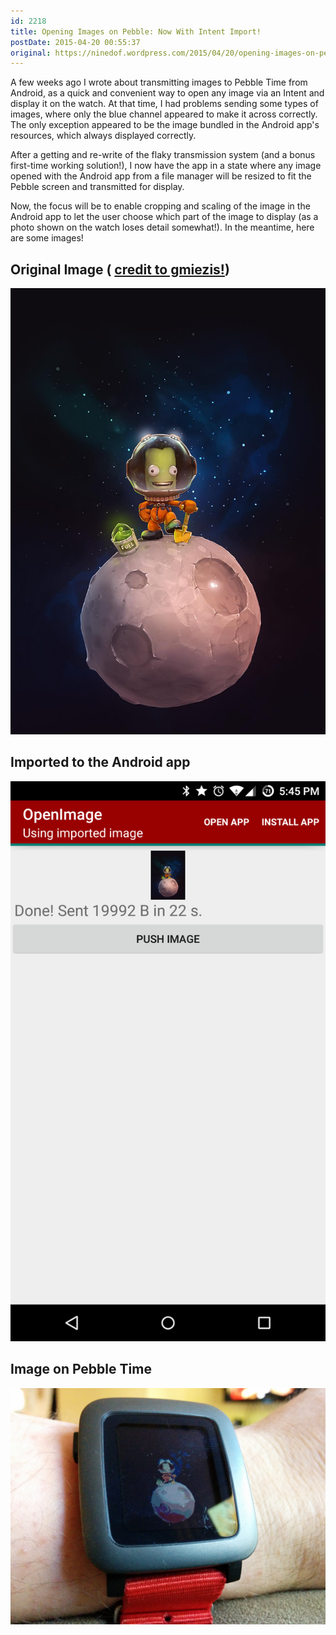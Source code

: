 ```yaml
---
id: 2218
title: Opening Images on Pebble: Now With Intent Import!
postDate: 2015-04-20 00:55:37
original: https://ninedof.wordpress.com/2015/04/20/opening-images-on-pebble-now-with-intent-import/
---
```


A few weeks ago I wrote about transmitting images to Pebble Time from Android, as a quick and convenient way to open any image via an Intent and display it on the watch. At that time, I had problems sending some types of images, where only the blue channel appeared to make it across correctly. The only exception appeared to be the image bundled in the Android app's resources, which always displayed correctly.

After a getting and re-write of the flaky transmission system (and a bonus first-time working solution!), I now have the app in a state where any image opened with the Android app from a file manager will be resized to fit the Pebble screen and transmitted for display.

Now, the focus will be to enable cropping and scaling of the image in the Android app to let the user choose which part of the image to display (as a photo shown on the watch loses detail somewhat!). In the meantime, here are some images!

## Original Image ( [credit to gmiezis!](http://forum.kerbalspaceprogram.com/threads/113008-Riding-Asteroids))

![](/assets/media/2015/04/11034411_954803447872213_3799211289901104533_o.jpg?w=212)

## Imported to the Android app

![](/assets/media/2015/04/screenshot_2015-04-19-17-45-46.png?w=576)

## Image on Pebble Time

![](/assets/media/2015/04/img_20150419_174608.jpg?w=660)

